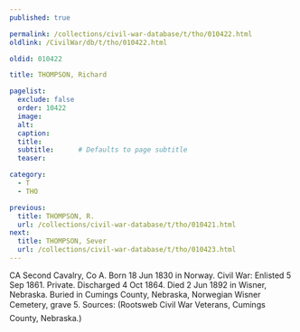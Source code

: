 ```yaml
---
published: true

permalink: /collections/civil-war-database/t/tho/010422.html
oldlink: /CivilWar/db/t/tho/010422.html

oldid: 010422

title: THOMPSON, Richard

pagelist:
  exclude: false
  order: 10422
  image: 
  alt:
  caption:
  title:
  subtitle:      # Defaults to page subtitle
  teaser:

category: 
  - T 
  - THO

previous:
  title: THOMPSON, R.
  url: /collections/civil-war-database/t/tho/010421.html  
next:
  title: THOMPSON, Sever
  url: /collections/civil-war-database/t/tho/010423.html   
---
```

CA Second Cavalry, Co A. Born 18 Jun 1830 in Norway. Civil War: Enlisted 5 Sep 1861. Private. Discharged 4 Oct 1864. Died 2 Jun 1892 in Wisner, Nebraska. Buried in Cumings County, Nebraska, Norwegian Wisner Cemetery, grave 5. Sources: (Rootsweb &#147;Civil War Veterans, Cumings County, Nebraska.&#148;)